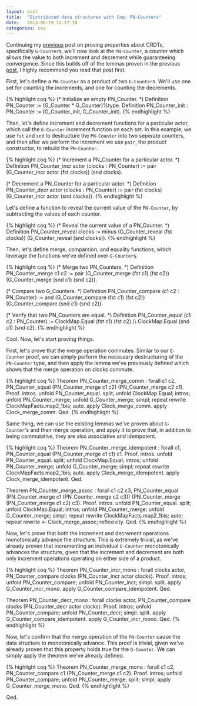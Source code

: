 ```yaml
---
layout: post
title:  "Distributed data structures with Coq: PN-Counters"
date:   2013-06-19 12:17:10
categories: coq
---
```


Continuing my [previous][previous] post on proving properties about
CRDTs, specifically `G-Counter`s, we'll now look at the `PN-Counter`, a
counter which allows the value to both increment and decrement while
guaranteeing convergence.  Since this builds off of the lemmas proven in
the previous [post][previous], I highly recommend you read that post
first.

First, let's define a `PN-Counter` as a product of two `G-Counter`s.
We'll use one set for counting the increments, and one for counting the
decrements.

{% highlight coq %}
(* Initialize an empty PN_Counter. *)
Definition PN_Counter := (G_Counter * G_Counter)%type.
Definition PN_Counter_init : PN_Counter := (G_Counter_init, G_Counter_init).
{% endhighlight %}

Then, let's define increment and decrement functions for a particular
actor, which call the `G-Counter` increment function on each set.  In
this example, we use `fst` and `snd` to destructure the `PN-Counter`
into two seperate counters, and then after we perform the increment we
use `pair`, the product constructor, to rebuild the `PN-Counter`.

{% highlight coq %}
(* Increment a PN_Counter for a particular actor. *)
Definition PN_Counter_incr actor (clocks : PN_Counter) :=
  pair (G_Counter_incr actor (fst clocks)) (snd clocks).

(* Decrement a PN_Counter for a particular actor. *)
Definition PN_Counter_decr actor (clocks : PN_Counter) :=
  pair (fst clocks) (G_Counter_incr actor (snd clocks)).
{% endhighlight %}

Let's define a function to reveal the current value of the `PN-Counter`,
by subtracting the values of each counter.

{% highlight coq %}
(* Reveal the current value of a PN_Counter. *)
Definition PN_Counter_reveal clocks :=
  minus (G_Counter_reveal (fst clocks)) (G_Counter_reveal (snd clocks)).
{% endhighlight %}

Then, let's define merge, comparsion, and equality functions, which
leverage the functions we've defined over `G-Counter`s.

{% highlight coq %}
(* Merge two PN_Counters. *)
Definition PN_Counter_merge c1 c2 :=
  pair (G_Counter_merge (fst c1) (fst c2)) 
       (G_Counter_merge (snd c1) (snd c2)).

(* Compare two G_Counters. *)
Definition PN_Counter_compare (c1 c2 : PN_Counter) :=
  and (G_Counter_compare (fst c1) (fst c2))
      (G_Counter_compare (snd c1) (snd c2)).

(* Verify that two PN_Counters are equal. *)
Definition PN_Counter_equal (c1 c2 : PN_Counter) :=
  ClockMap.Equal (fst c1) (fst c2) /\ ClockMap.Equal (snd c1) (snd c2).
{% endhighlight %}

Cool.  Now, let's start proving things.  

First, let's prove that the merge operation commutes.  Similar to our
`G-Counter` proof, we can simply perform the necessary destructuring of
the `PN-Counter` type, and then apply the lemma we've previously defined
which shows that the merge operation on clocks commute.

{% highlight coq %}
Theorem PN_Counter_merge_comm : forall c1 c2,
  PN_Counter_equal (PN_Counter_merge c1 c2) (PN_Counter_merge c2 c1).
Proof.
  intros.
  unfold PN_Counter_equal.
  split; unfold ClockMap.Equal; intros;
    unfold PN_Counter_merge; unfold G_Counter_merge; simpl;
    repeat rewrite ClockMapFacts.map2_1bis; auto.
    apply Clock_merge_comm.
    apply Clock_merge_comm.
Qed.
{% endhighlight %}

Same thing, we can use the existing lemmas we've proven about
`G-Counter`'s and their merge operation, and apply it to prove that, in
addition to being commutative, they are also associative and idempotent.

{% highlight coq %}
Theorem PN_Counter_merge_idempotent : forall c1,
  PN_Counter_equal (PN_Counter_merge c1 c1) c1.
Proof.
  intros.
  unfold PN_Counter_equal.
  split; unfold ClockMap.Equal; intros;
    unfold PN_Counter_merge; unfold G_Counter_merge; simpl;
    repeat rewrite ClockMapFacts.map2_1bis; auto.
    apply Clock_merge_idempotent.
    apply Clock_merge_idempotent.
Qed.

Theorem PN_Counter_merge_assoc : forall c1 c2 c3,
  PN_Counter_equal
    (PN_Counter_merge c1 (PN_Counter_merge c2 c3))
    (PN_Counter_merge (PN_Counter_merge c1 c2) c3).
Proof.
  intros.
  unfold PN_Counter_equal.
  split; unfold ClockMap.Equal; intros;
    unfold PN_Counter_merge; unfold G_Counter_merge; simpl;
    repeat rewrite ClockMapFacts.map2_1bis; auto;
    repeat rewrite <- Clock_merge_assoc; reflexivity.
Qed.
{% endhighlight %}

Now, let's prove that both the increment and decrement operations
monotonically advance the structure.  This is extremely trivial, as
we've already proven that incrementing an individual `G-Counter`
monotonically advances the structure, given that the increment and
decrement are both only increment operations operating on either side of
a product.

{% highlight coq %}
Theorem PN_Counter_incr_mono : forall clocks actor,
  PN_Counter_compare clocks (PN_Counter_incr actor clocks).
Proof.
  intros; unfold PN_Counter_compare; unfold PN_Counter_incr; simpl.
  split. apply G_Counter_incr_mono.
  apply G_Counter_compare_idempotent.
Qed.

Theorem PN_Counter_decr_mono : forall clocks actor,
  PN_Counter_compare clocks (PN_Counter_decr actor clocks).
Proof.
  intros; unfold PN_Counter_compare; unfold PN_Counter_decr; simpl.
  split. apply G_Counter_compare_idempotent.
  apply G_Counter_incr_mono.
Qed.
{% endhighlight %}

Now, let's confirm that the merge operation of the `PN-Counter` cause
the data structure to monotonically advance.  This proof is trivial,
given we've already proven that this property holds true for the
`G-Counter`.  We can simply apply the theorem we've already defined.

{% highlight coq %}
Theorem PN_Counter_merge_mono : forall c1 c2,
  PN_Counter_compare c1 (PN_Counter_merge c1 c2).
Proof.
  intros; unfold PN_Counter_compare; unfold PN_Counter_merge; split; simpl;
  apply G_Counter_merge_mono.
Qed.
{% endhighlight %}

Qed.

[repo]: https://github.com/cmeiklejohn/distributed-data-structures
[previous]: http://christophermeiklejohn.com/coq/2013/06/11/distributed-data-structures.html
